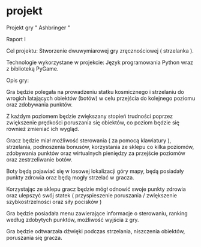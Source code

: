 # projekt


Projekt gry " Ashbringer "
   
   
   
   Raport I                                                
                                                
Cel projektu: Stworzenie dwuwymiarowej gry zręcznościowej ( strzelanka ). 

Technologie wykorzystane w projekcie: Język programowania Python wraz z biblioteką PyGame. 

Opis gry:  

Gra będzie polegała na prowadzeniu statku kosmicznego i strzelaniu do wrogich latających obiektów (botów) w celu przejścia do kolejnego poziomu oraz zdobywania punktów.  

Z każdym poziomem będzie zwiększany stopień trudności poprzez zwiększenie prędkości poruszania się obiektów, co poziom będzie się również zmieniać ich wygląd. 

Gracz będzie miał możliwość sterowania ( za pomocą klawiatury ), strzelania, podnoszenia bonusów, korzystania ze sklepu co kilka poziomów, zdobywania punktów oraz wirtualnych pieniędzy za przejście poziomów oraz zestrzeliwanie botów. 

Boty będą pojawiać się w losowej lokalizacji góry mapy, będą posiadały punkty zdrowia oraz będą mogły strzelać w gracza. 

Korzystając ze sklepu gracz będzie mógł odnowić swoje punkty zdrowia oraz ulepszyć swój statek ( przyspieszenie poruszania / zwiększenie szybkostrzelności oraz siły pocisków ) 

Gra będzie posiadała menu zawierające informacje o sterowaniu, ranking według zdobytych punktów, możliwość wyjścia z gry. 

Gra będzie odtwarzała dźwięki podczas strzelania, niszczenia obiektów, poruszania się gracza. 

